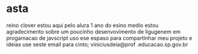 # asta
reino clover
estou aqui pelo alura 1 ano do esino medio estou agradecimento sobre um poucinho desenvovimento de ligugenem em progamacao de javscript uso ese espaso para compartinhar meu projeto e ideias use seste email para cinto; viniciusdeia@prof .educacao.sp.gov.br

